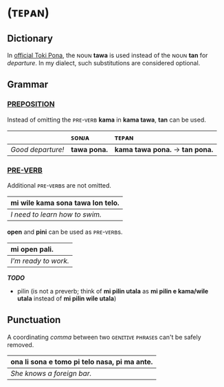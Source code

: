 # (ᴛᴇᴘᴀɴ)

## Dictionary

In [official Toki Pona](pu.md), the ɴᴏᴜɴ **tawa** is used instead of the ɴᴏᴜɴ **tan** for *departure*. In my dialect, such substitutions are considered optional.

## Grammar

### [PREPOSITION](nasin-nimi#preposition)

Instead of omitting the ᴘʀᴇ-ᴠᴇʀʙ **kama** in **kama tawa**, **tan** can be used.

| | ꜱᴏɴᴊᴀ | ᴛᴇᴘᴀɴ |
|:-|:-|:-|
| *Good departure!* | **tawa pona.** | **kama tawa pona.** → **tan pona.** |

### [PRE-VERB](nasin-nimi#pre-verb)

Additional ᴘʀᴇ-ᴠᴇʀʙs are not omitted.

| mi wile kama sona tawa lon telo. |
|:-|
| *I need to learn how to swim.* |

**open** and **pini** can be used as ᴘʀᴇ-ᴠᴇʀʙs.

| mi open pali. |
|:-|
| *I'm ready to work.* |

***TODO***
* pilin (is not a preverb; think of **mi pilin utala** as **mi pilin e kama/wile utala** instead of **mi pilin wile utala**)

## Punctuation

A coordinating *comma* between two ɢᴇɴɪᴛɪᴠᴇ ᴘʜʀᴀꜱᴇs can't be safely removed.

| ona li sona e tomo pi telo nasa, pi ma ante. |
|:-|
| *She knows a foreign bar.* |

